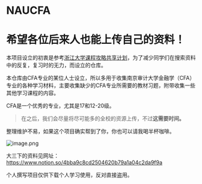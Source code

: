 # NAUCFA
# 希望各位后来人也能上传自己的资料！

本项目设立的初衷是参考[浙江大学课程攻略共享计划](<https://github.com/QSCTech/zju-icicles>)，为了减少同学们在搜索资料中的反复，复习时的无力，而设立的仓库。

本仓库由CFA专业的某位人士设立，所以多用于收集南京审计大学金融学（CFA）专业的各种学习材料，主要收集缺少的CFA专业所需要的教材习题，附带收集一些其他学习课程的内容。

CFA是一个优秀的专业，尤其是17和12-20级。

> 在之后，我们会尽量将尽可能多的全校的资源上传，不过**这需要时间。**

整理维护不易，如果这个项目确实帮到了你，你也可以请我喝半杯咖啡。

![image.png](https://i.loli.net/2021/02/02/VE9biOhMnKRg3dI.png)

大三下的资料见网址：https://www.notion.so/4bba9c8cd2504620b79a1a04c2da9f9a

个人撰写项目仅供下载个人学习使用，反对直接盗用。
